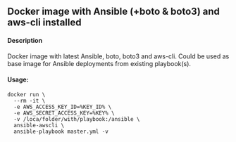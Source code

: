 ## Docker image with Ansible (+boto & boto3) and aws-cli installed
#### Description
Docker image with latest Ansible, boto, boto3 and aws-cli. Could be used as base image for Ansible deployments from existing playbook(s).
#### Usage:
```
docker run \
  --rm -it \
  -e AWS_ACCESS_KEY_ID=%KEY_ID% \
  -e AWS_SECRET_ACCESS_KEY=%KEY% \
  -v /loca/folder/with/playbook:/ansible \
  ansible-awscli \
  ansible-playbook master.yml -v
```
